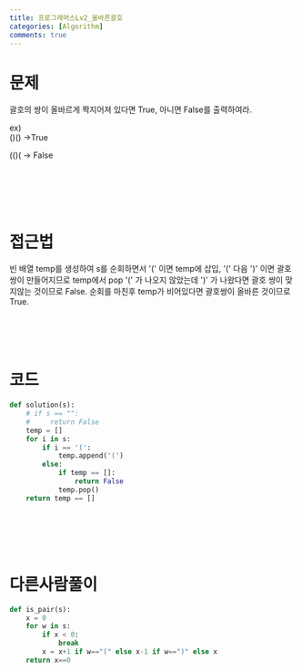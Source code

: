 ```yaml
---
title: 프로그래머스Lv2_올바른괄호
categories: [Algorithm]
comments: true
---
```

# 문제  

괄호의 쌍이 올바르게 짝지어져 있다면 True, 아니면 False를 출력하여라.   

ex)  
()() ->True

(()( -> False

<br/>
<br/>  
<br/>
<br/>  

#  접근법 

빈 배열 temp를 생성하여 
s를 순회하면서 '(' 이면 temp에 삽입, '(' 다음 ')' 이면 괄호 쌍이 만들어지므로 temp에서 pop '(' 가 나오지 않았는데 ')' 가 나왔다면 괄호 쌍이 맞지않는 것이므로 False. 순회를 마친후 temp가 비어있다면 괄호쌍이 올바른 것이므로 True.
<br/>
<br/>  
<br/>
<br/> 

# 코드  
```python
def solution(s):
    # if s == "":
    #     return False
    temp = []
    for i in s:
        if i == '(':
            temp.append('(')
        else:
            if temp == []:
                return False
            temp.pop()
    return temp == []
```  
<br/>
<br/>  
<br/>
<br/> 


# 다른사람풀이  
```python
def is_pair(s):
    x = 0
    for w in s:
        if x < 0:
            break
        x = x+1 if w=="(" else x-1 if w==")" else x
    return x==0
```
 